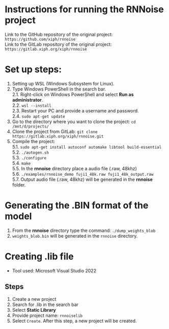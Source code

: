 # Instructions for running the RNNoise project

Link to the GitHub repository of the original project: 
``https://github.com/xiph/rnnoise``<br>
Link to the GitLab repository of the original project: 
``https://gitlab.xiph.org/xiph/rnnoise``<br>

# Set up steps:
1. Setting up WSL (Windows Subsystem for Linux).<br>
2. Type Windows PowerShell in the search bar.<br>
   2.1. Right-click on Windows PowerShell and select **Run as administrator**.<br>
   2.2. ``wsl --install``<br>
   2.3. Restart your PC and provide a username and password.<br>
   2.4. ``sudo apt-get update``<br>
3. Go to the directory where you want to clone the project: ``cd /mnt/d/projects/``<br>
4. Clone the project from GitLab: ``git clone https://gitlab.xiph.org/xiph/rnnoise.git``<br>
5. Compile the project:<br>
   5.1. ``sudo apt-get install autoconf automake libtool build-essential``<br>
   5.2. ``./autogen.sh``<br>
   5.3. ``./configure``<br>
   5.4. ``make``<br>
   5.5. In the **rnnoise** directory place a audio file (.raw, 48khz)<br>
   5.6. ``./examples/rnnoise_demo fuji1_48k.raw fuji1_48k_output.raw``<br>
   5.7. Output audio file (.raw, 48khz) will be generated in the **rnnoise** folder.<br>

# Generating the .BIN format of the model
1. From the **rnnoise** directory type the command: ``./dump_weights_blob``<br>
2. ``weights_blob.bin`` will be generated in the ``rnnoise`` directory.<br>
   
# Creating .lib file 
* Tool used: Microsoft Visual Studio 2022
## Steps
1. Create a new project
2. Search for .lib in the search bar
3. Select **Static Library**
4. Provide project name: ``rnnoiselib``
5. Select ``Create``.
  After this step, a new project will be created.

   
